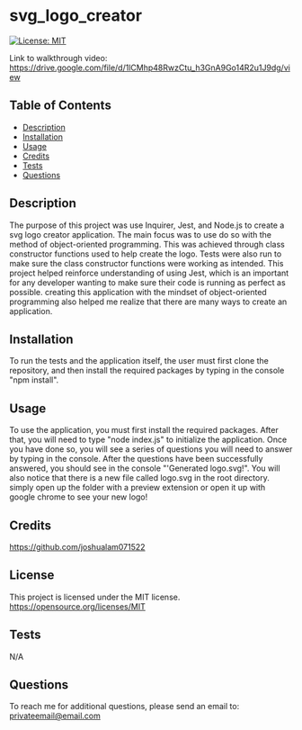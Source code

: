 # svg_logo_creator

[![License: MIT](https://img.shields.io/badge/License-MIT-yellow.svg)](https://opensource.org/licenses/MIT)


Link to walkthrough video: https://drive.google.com/file/d/1lCMhp48RwzCtu_h3GnA9Go14R2u1J9dg/view

## Table of Contents

- [Description](#description)
- [Installation](#installation)
- [Usage](#usage)
- [Credits](#credits)
- [Tests](#tests)
- [Questions](#questions)

## Description

The purpose of this project was use Inquirer, Jest, and Node.js to create a svg logo creator application. The main focus was to use do so with the method of object-oriented programming. This was achieved through class constructor functions used to help create the logo. Tests were also run to make sure the class constructor functions were working as intended. This project helped reinforce understanding of using Jest, which is an important for any developer wanting to make sure their code is running as perfect as possible. creating this application with the mindset of object-oriented programming also helped me realize that there are many ways to create an application.

## Installation

To run the tests and the application itself, the user must first clone the repository, and then install the required packages by typing in the console "npm install".

## Usage

To use the application, you must first install the required packages. After that, you will need to type "node index.js" to initialize the application. Once you have done so, you will see a series of questions you will need to answer by typing in the console. After the questions have been successfully answered, you should see in the console "'Generated logo.svg!". You will also notice that there is a new file called logo.svg in the root directory. simply open up the folder with a preview extension or open it up with google chrome to see your new logo!

## Credits

https://github.com/joshualam071522

## License

This project is licensed under the MIT license.
https://opensource.org/licenses/MIT

## Tests

N/A

## Questions

To reach me for additional questions, please send an email to: privateemail@email.com
